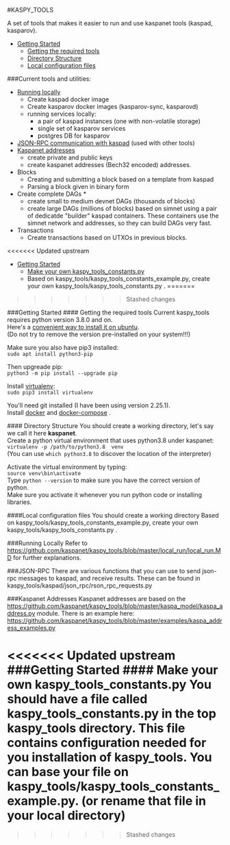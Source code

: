 #KASPY_TOOLS

A set of tools that makes it easier to run and use kaspanet tools (kaspad, kasparov).

* [Getting Started](#getting-started)
  * [Getting the required tools](#getting-tools)
  * [Directory Structure](#directory-structure)
  * [Local configuration files](#local-conf-files)


###Current tools and utilities:
* [Running locally](#local_run)
  * Create kaspad docker image
  * Create kasparov docker images (kasparov-sync, kasparovd)
  * running services locally: 
    * a pair of kaspad instances (one with non-volatile storage)
    * single set of kasparov services
    * postgres DB for kasparov
* [JSON-RPC communication with kaspad](#JSON-RPC) (used with other tools)
* [Kaspanet addresses](#kaspanet_addresses)
  * create private and public keys
  * create kaspanet addresses (Bech32 encoded) addresses.
* Blocks
  * Creating and submitting a block based on a template from kaspad
  * Parsing a block given in binary form
* Create complete DAGs
  * 
  * create small to medium  devnet DAGs (thousands of blocks)
  * create large DAGs (millions of blocks) based on simnet using a 
    pair of dedicatde "builder" kaspad containers.
    These containers use the simnet network and addresses, so they can 
    build DAGs very fast.
* Transactions
  * Create transactions based on UTXOs in previous blocks.
  
<<<<<<< Updated upstream
* [Getting Started](#getting-started)
  * [Make your own kaspy_tools_constants.py](#kaspy_tools_constants)
  * Based on kaspy_tools/kaspy_tools_constants_example.py, create your own kaspy_tools/kaspy_tools_constants.py .
=======
>>>>>>> Stashed changes
  
###<a name="getting-started">Getting Started</a>
####<a name="getting-tools"> Getting the required tools </a>
Current kaspy_tools requires python version 3.8.0 and on.<br>
Here's a [convenient way to install it on ubuntu](https://linuxize.com/post/how-to-install-python-3-8-on-ubuntu-18-04/). <br>
(Do not try to remove the version pre-installed on your system!!!)<br> 

Make sure you also have pip3 installed:<br>
`sudo apt install python3-pip`<br>

Then upgreade pip:<br>
`python3 -m pip install --upgrade pip`<br>

Install [virtualenv](https://virtualenv.pypa.io/en/latest/): <br>
`sudo pip3 install virtualenv`<br>

You'll need git installed (I have been using version 2.25.1).<br>
Install [docker](https://docs.docker.com/engine/install/ubuntu/) 
and [docker-compose](https://docs.docker.com/compose/install/#install-compose-on-linux-systems)
.<br>


####<a name="directory-structure"> Directory Structure </a>
You should create a working directory, let's say we call it here __kaspanet__.<br>
Create a python virtual environment that uses python3.8 under kaspanet:<br>
`virtualenv -p /path/to/python3.8  venv`<br>
(You can use `which python3.8` to discover the location of the interpreter) <br>

Activate the virtual environment by typing:<br>
`source venv\bin\activate`<br>
Type `python --version` to make sure you have the correct version of python. <br>
Make sure you activate it whenever you run python code or installing libraries.

####<a name="local-conf-files">Local configuration files </a>
You should create a working directory
Based on kaspy_tools/kaspy_tools_constants_example.py, create your own kaspy_tools/kaspy_tools_constants.py .

###<a name="local_run">Running Locally</a>
Refer to https://github.com/kaspanet/kaspy_tools/blob/master/local_run/local_run.MD
for further explanations.

###<a name="JSON-RPC">JSON-RPC</a>
There are various functions that you can use to send json-rpc messages
to kaspad, and receive results.
These can be found in kaspy_tools/kaspad/json_rpc/rson_rpc_requests.py

###<a name="kaspanet_addresses">Kaspanet Addresses</a>
Kaspanet addresses are based on the
https://github.com/kaspanet/kaspy_tools/blob/master/kaspa_model/kaspa_address.py module.
There is an example here: 
https://github.com/kaspanet/kaspy_tools/blob/master/examples/kaspa_address_examples.py


<<<<<<< Updated upstream
###<a name="getting-started">Getting Started</a>
####<a name="kaspy_tools_constants"> Make your own kaspy_tools_constants.py</a>
You should have a file called kaspy_tools_constants.py in the top kaspy_tools directory.
This file contains configuration needed for you installation of kaspy_tools.
You can base your file on kaspy_tools/kaspy_tools_constants_example.py.
(or rename that file in your local directory)
=======
>>>>>>> Stashed changes
